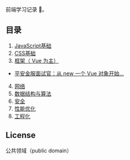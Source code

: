<!--
 * @Descripttion:
 * @Author: yanxu gong
 * @Date: 2020-03-11 15:23:44
 * @LastEditors: yanxu gong
 * @LastEditTime: 2020-03-19 19:58:52
 -->

前端学习记录 📝。

## 目录

1. [JavaScript基础]()
2. [CSS基础]()
3. [框架（ Vue 为主）]()
* [平安金服面试官：从 new 一个 Vue 对象开始...](https://github.com/gyx-github/Front-end-development/issues/1)
4. [网络]()
5. [数据结构与算法](docs/algorithm.md)
6. [安全]()
7. [性能优化]()
8. [工程化]()

## License

公共领域（public domain）
